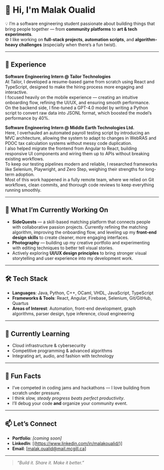 # 👋 Hi, I'm Malak Oualid

💡 I’m a software engineering student passionate about building things that bring people together — from **community platforms** to **art & tech experiments**.  
⚙️ I like working on **full-stack projects**, **automation scripts**, and **algorithm-heavy challenges** (especially when there’s a fun twist).  

---

## 💼 Experience

**Software Engineering Intern @ Tailor Technologies**  
At Tailor, I developed a resume-based game from scratch using React and TypeScript, designed to make the hiring process more engaging and interactive.  
I focused heavily on the mobile experience — creating an intuitive onboarding flow, refining the UI/UX, and ensuring smooth performance.  
On the backend side, I fine-tuned a GPT-4.0 model by writing a Python script to convert raw data into JSONL format, which boosted the model’s performance by 40%.  

**Software Engineering Intern @ Middle Earth Technologies Ltd.**  
Here, I overhauled an automated payroll testing script by introducing an MVC architecture, allowing the system to adapt to changes in WebRAS and PDOC tax calculation systems without messy code duplication.  
I also helped migrate the frontend from Angular to React, building responsive UI components and wiring them up to APIs without breaking existing workflows.  
To keep our testing pipelines modern and reliable, I researched frameworks like Selenium, Playwright, and Zero Step, weighing their strengths for long-term adoption.  
Most of this work happened in a fully remote team, where we relied on Git workflows, clean commits, and thorough code reviews to keep everything running smoothly.  

---

## 🚀 What I’m Currently Working On
- **SideQuests** — a skill-based matching platform that connects people with collaborative passion projects. Currently refining the matching algorithm, improving the onboarding flow, and leveling up my **front-end design skills** to create cleaner, more engaging interfaces.  
- **Photography** — building up my creative portfolio and experimenting with editing techniques to better tell visual stories.  
- Actively exploring **UI/UX design principles** to bring stronger visual storytelling and user experience into my development work.  

---

## 🛠 Tech Stack
- **Languages**: Java, Python, C++, OCaml, VHDL, JavaScript, TypeScript  
- **Frameworks & Tools**: React, Angular, Firebase, Selenium, Git/GitHub, Quartus  
- **Areas of Interest**: Automation, front-end development, graph algorithms, parser design, type inference, cloud engineering  

---

## 🌱 Currently Learning
- Cloud infrastructure & cybersecurity  
- Competitive programming & advanced algorithms  
- Integrating art, audio, and fashion with technology  

---

## 🎯 Fun Facts
- I’ve competed in coding jams and hackathons — I love building from scratch under pressure.  
- I think *slow, steady progress beats perfect productivity*.  
- I’ll debug your code **and** organize your community event.  

---

## 📫 Let’s Connect
- **Portfolio**: _[coming soon]_  
- **LinkedIn**: [(https://www.linkedin.com/in/malakoualid/)]  
- **Email**: [malak.oualid@mail.mcgill.ca]  

---

> _“Build it. Share it. Make it better.”_
